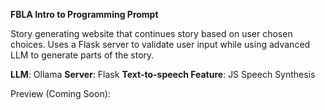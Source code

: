 **FBLA Intro to Programming Prompt**

Story generating website that continues story based on user chosen choices.
Uses a Flask server to validate user input while using advanced LLM to generate parts of the story.

**LLM**: Ollama
**Server**: Flask
**Text-to-speech Feature**: JS Speech Synthesis

Preview (Coming Soon):
